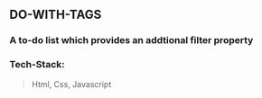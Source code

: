 ## DO-WITH-TAGS

### A to-do list which provides an addtional filter property

### Tech-Stack:

> Html, Css, Javascript



